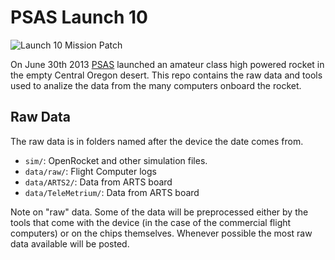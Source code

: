 # PSAS Launch 10


![Launch 10 Mission Patch](http://psas.pdx.edu/launch10/LV2.3-October.png)

On June 30th 2013 [PSAS](http://psas.pdx.edu) launched an amateur class
high powered rocket in the empty Central Oregon desert. This repo contains
the raw data and tools used to analize the data from the many computers
onboard the rocket.

## Raw Data

The raw data is in folders named after the device the date comes from.

 - `sim/`: OpenRocket and other simulation files.
 - `data/raw/`: Flight Computer logs
 - `data/ARTS2/`: Data from ARTS board
 - `data/TeleMetrium/`: Data from ARTS board

Note on "raw" data. Some of the data will be preprocessed either by
the tools that come with the device (in the case of the commercial
flight computers) or on the chips themselves. Whenever possible the
most raw data available will be posted.
